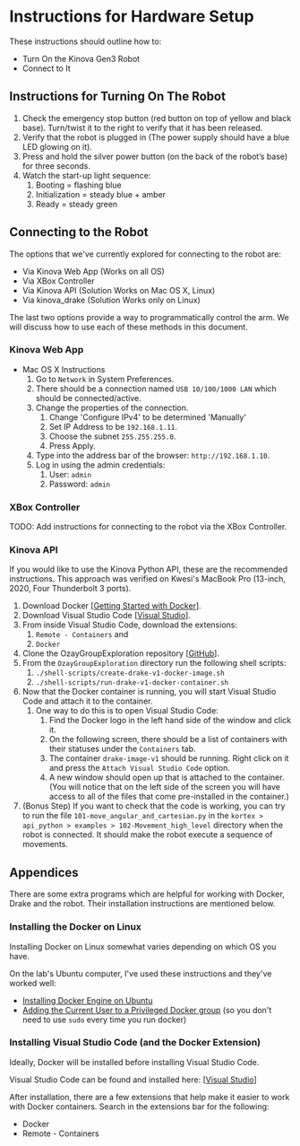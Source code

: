 # Instructions for Hardware Setup

These instructions should outline how to:
- Turn On the Kinova Gen3 Robot
- Connect to It

## Instructions for Turning On The Robot

1. Check the emergency stop button (red button on top of yellow and black base). Turn/twist it to the right to verify that it has been released.
2. Verify that the robot is plugged in (The power supply should have a blue LED glowing on it).
3. Press and hold the silver power button (on the back of the robot’s base) for three seconds.
4. Watch the start-up light sequence:
    1. Booting = flashing blue
    2. Initialization = steady blue + amber
    3. Ready = steady green

## Connecting to the Robot

The options that we've currently explored for connecting to the robot are:

- Via Kinova Web App (Works on all OS)
- Via XBox Controller
- Via Kinova API (Solution Works on Mac OS X, Linux)
- Via kinova_drake (Solution Works only on Linux)

The last two options provide a way to programmatically control the arm. We will discuss how to use each of these methods in this document.

### Kinova Web App

- Mac OS X Instructions
    1. Go to `Network` in System Preferences.
    2. There should be a connection named `USB 10/100/1000 LAN` which should be connected/active.
    3. Change the properties of the connection.
        1. Change 'Configure IPv4' to be determined 'Manually'
        2. Set IP Address to be `192.168.1.11`.
        3. Choose the subnet `255.255.255.0`.
        4. Press Apply.
    4. Type into the address bar of the browser: `http://192.168.1.10`.
    5. Log in using the admin credentials:
        1. User: `admin`
        2. Password: `admin`

### XBox Controller

TODO: Add instructions for connecting to the robot via the XBox Controller.

### Kinova API

If you would like to use the Kinova Python API, these are the recommended instructions. This approach was verified on Kwesi's MacBook Pro (13-inch, 2020, Four Thunderbolt 3 ports).

1. Download Docker [[Getting Started with Docker](https://www.docker.com/get-started)].
2. Download Visual Studio Code [[Visual Studio](https://code.visualstudio.com/)].
3. From inside Visual Studio Code, download the extensions:
    1.  `Remote - Containers` and
    2.  `Docker` 
4. Clone the OzayGroupExploration repository [[GitHub](https://github.com/kwesiRutledge/OzayGroupExploration)].
5. From the `OzayGroupExploration` directory run the following shell scripts:
    1. `./shell-scripts/create-drake-v1-docker-image.sh`
    2. `./shell-scripts/run-drake-v1-docker-container.sh`
6. Now that the Docker container is running, you will start Visual Studio Code and attach it to the container.
    1. One way to do this is to open Visual Studio Code:
        1. Find the Docker logo in the left hand side of the window and click it.
        2. On the following screen, there should be a list of containers with their statuses under the `Containers` tab.
        3. The container `drake-image-v1` should be running. Right click on it and press the `Attach Visual Studio Code` option.
        4. A new window should open up that is attached to the container. (You will notice that on the left side of the screen you will have access to all of the files that come pre-installed in the container.)
7. (Bonus Step) If you want to check that the code is working, you can try to run the file `101-move_angular_and_cartesian.py` in the `kortex > api_python > examples > 102-Movement_high_level` directory when the robot is connected. It should make the robot execute a sequence of movements.

## Appendices

There are some extra programs which are helpful for working with Docker, Drake and the robot. Their installation instructions are mentioned below.

### Installing the Docker on Linux

Installing Docker on Linux somewhat varies depending on which OS you have.

On the lab's Ubuntu computer, I've used these instructions and they've worked well:

- [Installing Docker Engine on Ubuntu](https://docs.docker.com/engine/install/ubuntu/)
- [Adding the Current User to a Privileged Docker group](https://docs.docker.com/engine/install/linux-postinstall/) (so you don't need to use `sudo` every time you run docker)

### Installing Visual Studio Code (and the Docker Extension)

Ideally, Docker will be installed before installing Visual Studio Code.

Visual Studio Code can be found and installed here: [[Visual Studio](https://code.visualstudio.com/)]

After installation, there are a few extensions that help make it easier to work with Docker containers. Search in the extensions bar for the following:

- Docker
- Remote - Containers